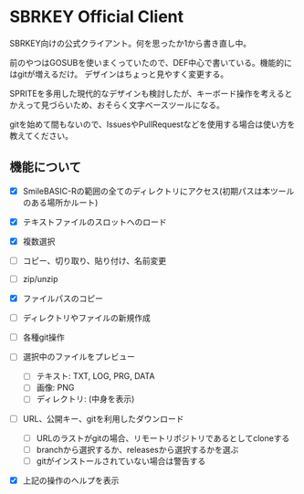 # SBRKEY Official Client

SBRKEY向けの公式クライアント。何を思ったか1から書き直し中。

前のやつはGOSUBを使いまくっていたので、DEF中心で書いている。機能的にはgitが増えるだけ。
デザインはちょっと見やすく変更する。

SPRITEを多用した現代的なデザインも検討したが、キーボード操作を考えるとかえって見づらいため、おそらく文字ベースツールになる。

gitを始めて間もないので、IssuesやPullRequestなどを使用する場合は使い方を教えてください。



## 機能について

+ [x] SmileBASIC-Rの範囲の全てのディレクトリにアクセス(初期パスは本ツールのある場所かルート)
+ [x] テキストファイルのスロットへのロード
+ [x] 複数選択
+ [ ] コピー、切り取り、貼り付け、名前変更
+ [ ] zip/unzip
+ [x] ファイルパスのコピー
+ [ ] ディレクトリやファイルの新規作成
+ [ ] 各種git操作
+ [ ] 選択中のファイルをプレビュー
	+ [ ] テキスト: TXT, LOG, PRG, DATA
	+ [ ] 画像: PNG
	+ [ ] ディレクトリ: (中身を表示)
+ [ ] URL、公開キー、gitを利用したダウンロード
	+ [ ] URLのラストがgitの場合、リモートリポジトリであるとしてcloneする
	+ [ ] branchから選択するか、releasesから選択するかを選ぶ
	+ [ ] gitがインストールされていない場合は警告する
+ [x] 上記の操作のヘルプを表示


